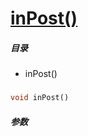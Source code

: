 [inPost()](http://twinh.github.com/widget/api/inPost)
=====================================================



##### 目录
* inPost()

### 
```php
void inPost()
```

##### 参数


